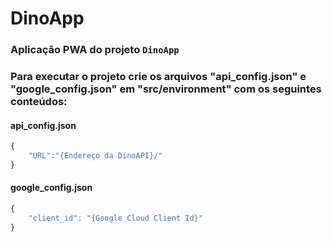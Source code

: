 # DinoApp

### Aplicação PWA do projeto `DinoApp`

### Para executar o projeto crie os arquivos "api_config.json" e "google_config.json" em "src/environment" com os seguintes conteúdos:
#### api_config.json
```javascript
{
    "URL":"{Endereço da DinoAPI}/"
}
```
#### google_config.json
```javascript
{
    "client_id": "{Google Cloud Client Id}"
}
```
